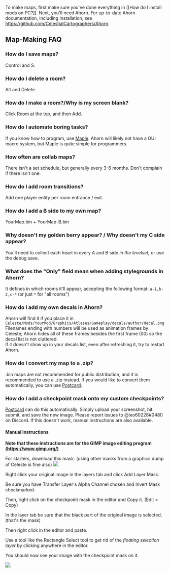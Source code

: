 To make maps, first make sure you've done everything in [[How do I install mods on PC?]]. Next, you'll need Ahorn. For up-to-date Ahorn documentation, including installation, see https://github.com/CelestialCartographers/Ahorn.

## Map-Making FAQ
### How do I save maps?
Control and S.

### How do I delete a room?
Alt and Delete.

### How do I make a room?/Why is my screen blank?
Click Room at the top, and then Add.

### How do I automate boring tasks?
If you know how to program, use [Maple](https://github.com/CelestialCartographers/Maple). Ahorn will likely not have a GUI macro system, but Maple is quite simple for programmers.

### How often are collab maps?
There isn't a set schedule, but generally every 3-6 months. Don't complain if there isn't one.

### How do I add room transitions?
Add one player entity per room entrance / exit.

### How do I add a B side to my own map?
YourMap.bin + YourMap-B.bin

### Why doesn't my golden berry appear? / Why doesn't my C side appear?
You'll need to collect each heart in every A and B side _in the levelset,_ or use the debug save.

### What does the "Only" field mean when adding stylegrounds in Ahorn?
It defines in which rooms it'll appear, accepting the following format: `a-1,b-2,c-*` (or just `*` for "all rooms")

### How do I add my own decals in Ahorn?
Ahorn will find it if you place it in `Celeste/Mods/YourMod/Graphics/Atlases/Gameplay/decals/author/decal.png`  
Filenames ending with numbers will be used as animation frames by Celeste; Ahorn hides all of these frames besides the first frame (00) so the decal list is not cluttered.  
If it doesn't show up in your decals list, even after refreshing it, try to restart Ahorn.

### How do I convert my map to a .zip?
.bin maps are not recommended for public distribution, and it is recommended to use a .zip instead. If you would like to convert them automatically, you can use [Postcard](http://postcard.leo60228.space/start).

### How do I add a checkpoint mask onto my custom checkpoints?
[Postcard](http://postcard.leo60228.space/mask) can do this automatically. Simply upload your screenshot, hit submit, and save the new image. Please report issues to @leo60228#0480 on Discord. If this doesn't work, manual instructions are also available.

#### Manual instructions
**Note that these instructions are for the GIMP image editing program (https://www.gimp.org/)**

For starters, download this mask. (using other masks from a graphics dump of Celeste is fine also)
![](https://cdn.discordapp.com/attachments/429775352295063563/554859401651945472/mask.png)


Right click your original image in the layers tab and click Add Layer Mask.

Be sure you have Transfer Layer's Alpha Channel chosen and Invert Mask checkmarked.

Then, right click on the checkpoint mask in the editor and Copy it. (Edit > Copy)

In the layer tab be sure that the black part of the original image is selected. (that's the mask)

Then right click in the editor and paste.

Use a tool like the Rectangle Select tool to get rid of the _floating selection layer_ by clicking anywhere in the editor.

You should now see your image with the checkpoint mask on it.

![](https://cdn.discordapp.com/attachments/429775352295063563/554849542827278346/how2GIMPmask.gif)
